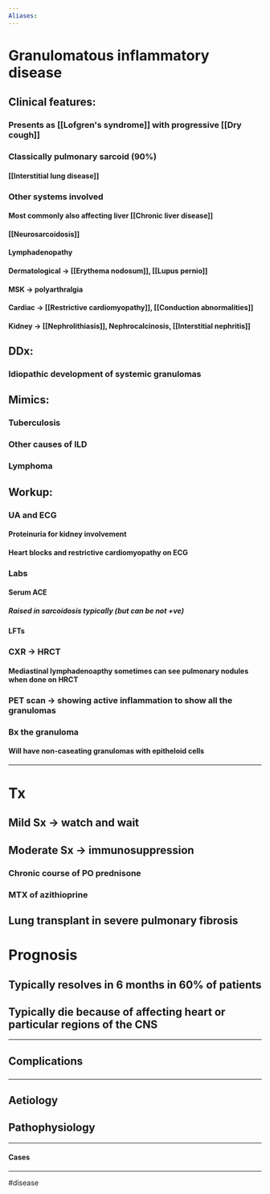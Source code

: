 ```yaml
---
Aliases:
---
```

# Granulomatous inflammatory disease 
## Clinical features:
### Presents as [[Lofgren's syndrome]] with progressive [[Dry cough]]
### Classically pulmonary sarcoid (90%)
#### [[Interstitial lung disease]]
### Other systems involved
#### Most commonly also affecting liver [[Chronic liver disease]]
#### [[Neurosarcoidosis]]
#### Lymphadenopathy
#### Dermatological -> [[Erythema nodosum]], [[Lupus pernio]]
#### MSK -> polyarthralgia
#### Cardiac -> [[Restrictive cardiomyopathy]], [[Conduction abnormalities]]
#### Kidney -> [[Nephrolithiasis]], Nephrocalcinosis, [[Interstitial nephritis]]
## DDx:
### Idiopathic development of systemic granulomas 
## Mimics:
### Tuberculosis 
### Other causes of ILD
### Lymphoma
## Workup:
### UA and ECG
#### Proteinuria for kidney involvement
#### Heart blocks and restrictive cardiomyopathy on ECG
### Labs
#### Serum ACE 
##### Raised in sarcoidosis typically (but can be not +ve)
#### LFTs
### CXR -> HRCT 
#### Mediastinal lymphadenoapthy sometimes can see pulmonary nodules when done on HRCT
### PET scan -> showing active inflammation to show all the granulomas 
### Bx the granuloma
#### Will have non-caseating granulomas with epitheloid cells

---
# Tx
## Mild Sx -> watch and wait
## Moderate Sx -> immunosuppression
### Chronic course of PO prednisone 
### MTX of azithioprine 
## Lung transplant in severe pulmonary fibrosis

# Prognosis
## Typically resolves in 6 months in 60% of patients
## Typically die because of affecting heart or particular regions of the CNS 

---
## Complications
###

---
## Aetiology
## Pathophysiology

---
#### Cases


---
#disease 